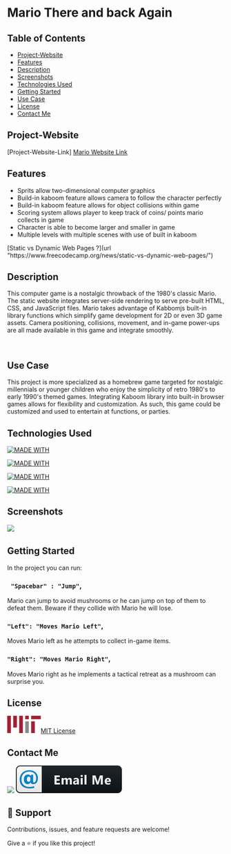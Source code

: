 
# Mario There and back Again

## Table of Contents
- [Project-Website](#project-website)
- [Features](#features)
- [Description](#description)
- [Screenshots](#screenshots)
- [Technologies Used](#technologies-used)
- [Getting Started](#getting-started)
- [Use Case](#use-case)
- [License](#license)
- [Contact Me](#contact-me)

## Project-Website 
[Project-Website-Link]
<a href="https://marioisback.netlify.app/">Mario Website Link</a>

## Features

<ul>
 <li>Sprits allow two-dimensional computer graphics</li>
  <li>Build-in kaboom feature allows camera to follow the character perfectly </li> 
 <li>Build-in kaboom feature allows for object collisions within game</li> 
 <li>Scoring system allows player to keep track of coins/ points mario collects in game </li> 
 <li>Character is able to become larger and smaller in game</li> 
 <li>Multiple levels with multiple scenes with use of built in kaboom</li>
</ul>
[Static vs Dynamic Web Pages ?](url "https://www.freecodecamp.org/news/static-vs-dynamic-web-pages/")

## Description

This computer game is a nostalgic throwback of the 1980's classic Mario. The static website integrates server-side rendering to serve pre-built HTML, CSS, and JavaScript files. Mario takes advantage of Kabbomjs built-in library functions which simplify game development for 2D or even 3D game assets.  Camera positioning, collisions, movement, and in-game power-ups are all made available in this game and integrate smoothly. 

<BR/>

## Use Case
This project is more specialized as a homebrew game targeted for nostalgic millennials or younger children who enjoy the simplicity of retro 1980's to early 1990's themed games. Integrating Kaboom library into built-in browser games allows for flexibility and customization. As such, this game could be customized and used to entertain at functions, or parties. 

## Technologies Used



<a href="https://developer.mozilla.org/en-US/docs/Web/javascript"><img src="https://img.shields.io/badge/MADE WITH-JAVASCRIPT-green?labelColor=blue&style=flat&link=https://developer.mozilla.org/en-US/docs/Web/javascript" alt="MADE WITH " /></a>



<a href="https://devdocs.io/html/"><img src="https://img.shields.io/badge/MADE WITH-HTML-green?labelColor=blue&style=flat&link=https://devdocs.io/html/" alt="MADE WITH " /></a>




<a href="https://devdocs.io/css/"><img src="https://img.shields.io/badge/MADE WITH-CSS-green?labelColor=blue&style=flat&link=https://devdocs.io/css/" alt="MADE
WITH " /></a>

<a href="https://kaboomjs.com/"><img src="https://img.shields.io/badge/MADE WITH-KABOOM.JS-green?labelColor=blue&style=flat&link=https://kaboomjs.com/" alt="MADE WITH " /></a>

## Screenshots

<img src="https://media.giphy.com/media/fpuq0dXMCXoVAavnFR/giphy.gif"/>





## Getting Started

In the project you can run:

### ` "Spacebar" : "Jump"`,

Mario can jump to avoid mushrooms or he can jump on top of them to defeat them. Beware if they collide with Mario he will lose. 

### `"Left": "Moves Mario Left"`,
Moves Mario left as he attempts to collect in-game items. 


### `"Right": "Moves Mario Right"`,

Moves Mario right as he implements a tactical retreat as a mushroom can surprise you. 



## License

<a href="https://choosealicense.com/licenses/mit/"><img src="https://raw.githubusercontent.com/johnturner4004/readme-generator/master/src/components/assets/images/mit.svg" height=40 />MIT License</a>


## Contact Me

<a href="https://www.linkedin.com/in/https://www.linkedin.com/in/alexmedici/"><img src="https://img.shields.io/badge/LinkedIn-0077B5?style=for-the-badge&logo=linkedin&logoColor=white" /></a>  <a href="mailto:contactimedici@gmail.com"><img src=https://raw.githubusercontent.com/johnturner4004/readme-generator/master/src/components/assets/images/email_me_button_icon_151852.svg /></a>
## 🤝 Support

Contributions, issues, and feature requests are welcome!

Give a ⭐️ if you like this project!
